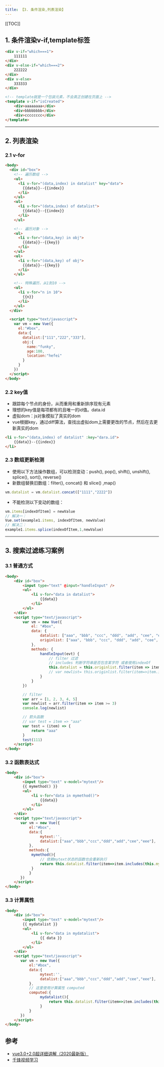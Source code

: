 ```yaml
---
title: 【3. 条件渲染,列表渲染】
---
```


[[TOC]]




## 1. 条件渲染v-if,template标签
```html
<div v-if="which===1">
	111111
</div>
<div v-else-if="which===2">
	222222
</div>
<div v-else>
	333333
</div>

<!-- template就是一个包装元素，不会真正创建在页面上 -->
<template v-if="isCreated">
	<div>aaaaaaaa</div>
	<div>bbbbbbbb</div>
	<div>cccccccc</div>
</template>
```


-----------------------------------------------


## 2. 列表渲染

### 2.1 v-for
```html
<body>
  <div id="box">
    <!-- 遍历数组 -->
    <ul>
      <li v-for="(data,index) in datalist" key="data">
        {{data}}--{{index}}
      </li>
    </ul>
    <ul>
      <li v-for="(data,index) of datalist">
        {{data}}--{{index}}
      </li>
    </ul>

    <!-- 遍历对象 -->
    <ul>
      <li v-for="(data,key) in obj">
        {{data}}--{{key}}
      </li>
    </ul>
    <ul>
      <li v-for="(data,key) of obj">
        {{data}}--{{key}}
      </li>
    </ul>

    <!-- 特殊遍历，从1到10 -->
    <ul>
      <li v-for="n in 10">
        {{n}}
      </li>
    </ul>
  </div>

  <script type="text/javascript">
    var vm = new Vue({
      el:"#box",
      data:{
        datalist:["111","222","333"],
        obj:{
          name:"funky",
          age:100,
          location:"hefei"
        }
      }
    })
  </script>
</body>
```


### 2.2 key值
- 跟踪每个节点的身份，从而重用和重新排序现有元素
- 理想的key值是每项都有的且唯一的id值。data.id
- 虚拟dom：js对象模拟了真实的dom
- vue根据key，通过diff算法，查找出虚拟dom上需要更改的节点，然后在去更新真实的dom
```html
<li v-for="(data,index) of datalist" :key="dara.id">
    {{data}}--{{index}}
</li>
```

### 2.3 数组更新检测
- 使用以下方法操作数组，可以检测变动：push(), pop(), shift(), unshift(), splice(), sort(), reverse() 
- 新数组替换旧数组：filter(), concat() 和 slice() ,map()
```js
vm.datalist = vm.datalist.concat(["1111","2222"])
```

- 不能检测以下变动的数组：
```js
vm.items[indexOfItem] = newValue
// 解决一：
Vue.set(example1.items, indexOfItem, newValue)
// 解决二：
example1.items.splice(indexOfItem,1,newValue)
```




-----------------------------------------------


## 3. 搜索过滤练习案例

### 3.1 普通方式
```html
<body>
    <div id="box">
        <input type="text" @input="handleInput" />
        <ul>
            <li v-for="data in datalist">
                {{data}}
            </li>
        </ul>
    </div>
    <script type="text/javascript">
        var vm = new Vue({
            el: "#box",
            data: {
                datalist: ["aaa", "bbb", "ccc", "ddd", "add", "cee", "eee"],
                originlist: ["aaa", "bbb", "ccc", "ddd", "add", "cee", "eee"]
            },
            methods: {
                handleInput(evt) {
                    // filter 过滤
                    // includes 判断字符串是否包含某字符 或者使用indexOf
                    this.datalist = this.originlist.filter(item => item.includes(evt.target.value))
                    // var newlist= this.originlist.filter(item=>item.indexOf(evt.target.value)>-1)
                }
            }
        })

        // filter
        var arr = [1, 2, 3, 4, 5]
        var newlist = arr.filter(item => item >= 3)
        console.log(newlist)

        // 箭头函数
        // var test = item => "aaa"
        var test = (item) => {
            return "aaa"
        }
        test(111)
    </script>
</body>
```

### 3.2 函数表达式
```html
<body>
    <div id="box">
        <input type="text" v-model="mytext"/>
        {{ mymethod() }}
        <ul>
            <li v-for="data in mymethod()">
                {{data}}
            </li>
        </ul>
    </div>
    <script type="text/javascript">
       var vm = new Vue({
           el:"#box",
           data:{
                mytext:'',
                datalist:["aaa","bbb","ccc","ddd","add","cee","eee"],
           },
           methods:{
            mymethod(){
                // 依赖mytext状态的函数也会重新执行
                return this.datalist.filter(item=>item.includes(this.mytext))
            }
           }
       })
    </script>    
</body>
```

### 3.3 计算属性 
```html
<body>
    <div id="box">
        <input type="text" v-model="mytext"/>
        {{ mydatalist }}
        <ul>
            <li v-for="data in mydatalist">
                {{ data }}
            </li>
        </ul>
    </div>
    <script type="text/javascript">
       var vm = new Vue({
           el:"#box",
           data:{
                mytext:'',
                datalist:["aaa","bbb","ccc","ddd","add","cee","eee"],
           },
           // 这里使用计算属性 computed
           computed:{
                mydatalist(){
                    return this.datalist.filter(item=>item.includes(this.mytext))
                }
           }
       })
    </script>    
</body>
```





## 参考
- [vue3.0+2.0超详细讲解（2020最新版）](https://www.bilibili.com/video/BV1dK4y1Z77R)
- [千锋视频学习](https://www.bilibili.com/video/BV18K4y1f7Vi)